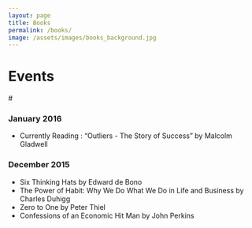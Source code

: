 ```yaml
---
layout: page
title: Books
permalink: /books/
image: /assets/images/books_background.jpg
---
```


# Events

#[]()

### January 2016
- Currently Reading : “Outliers - The Story of Success” by Malcolm Gladwell

### December 2015
- Six Thinking Hats by Edward de Bono
- The Power of Habit: Why We Do What We Do in Life and Business by Charles Duhigg
- Zero to One by Peter Thiel
- Confessions of an Economic Hit Man by John Perkins
